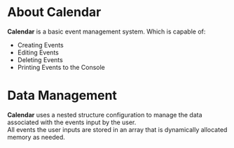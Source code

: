 # About Calendar
**Calendar** is a basic event management system. Which is capable of:
- Creating Events
- Editing Events
- Deleting Events
- Printing Events to the Console

# Data Management
**Calendar** uses a nested structure configuration to manage the data associated with the events input by the user. <br/>
All events the user inputs are stored in an array that is dynamically allocated memory as needed.
